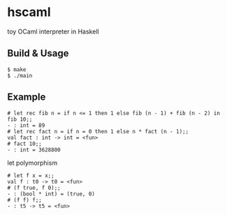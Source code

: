 # hscaml

toy OCaml interpreter in Haskell

## Build & Usage
```
$ make
$ ./main
```

## Example
```
# let rec fib n = if n <= 1 then 1 else fib (n - 1) + fib (n - 2) in fib 10;;
- : int = 89
# let rec fact n = if n = 0 then 1 else n * fact (n - 1);;
val fact : int -> int = <fun>
# fact 10;;
- : int = 3628800
```

let polymorphism
```
# let f x = x;;
val f : t0 -> t0 = <fun>
# (f true, f 0);;
- : (bool * int) = (true, 0)
# (f f) f;;
- : t5 -> t5 = <fun>
```
